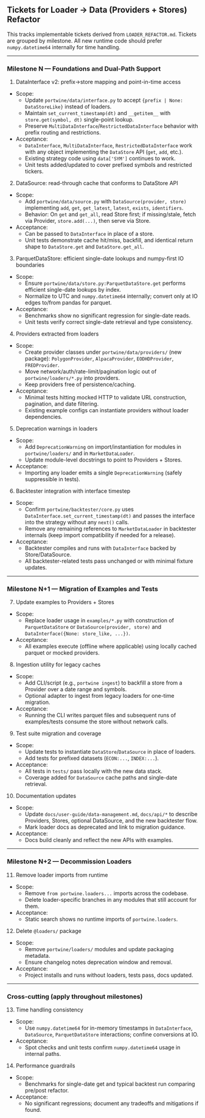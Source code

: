## Tickets for Loader → Data (Providers + Stores) Refactor

This tracks implementable tickets derived from `LOADER_REFACTOR.md`. Tickets are grouped by milestone. All new runtime code should prefer `numpy.datetime64` internally for time handling.

---

### Milestone N — Foundations and Dual-Path Support

1) DataInterface v2: prefix→store mapping and point-in-time access
- Scope:
  - Update `portwine/data/interface.py` to accept `{prefix | None: DataStoreLike}` instead of loaders.
  - Maintain `set_current_timestamp(dt)` and `__getitem__` with `store.get(symbol, dt)` single-point lookup.
  - Preserve `MultiDataInterface`/`RestrictedDataInterface` behavior with prefix routing and restrictions.
- Acceptance:
  - `DataInterface`, `MultiDataInterface`, `RestrictedDataInterface` work with any object implementing the `DataStore` API (`get`, `add`, etc.).
  - Existing strategy code using `data['SYM']` continues to work.
  - Unit tests added/updated to cover prefixed symbols and restricted tickers.

2) DataSource: read-through cache that conforms to DataStore API
- Scope:
  - Add `portwine/data/source.py` with `DataSource(provider, store)` implementing `add`, `get`, `get_latest`, `latest`, `exists`, `identifiers`.
  - Behavior: On `get` and `get_all`, read Store first; if missing/stale, fetch via Provider, `store.add(...)`, then serve via Store.
- Acceptance:
  - Can be passed to `DataInterface` in place of a store.
  - Unit tests demonstrate cache hit/miss, backfill, and identical return shape to `DataStore.get` and `DataStore.get_all`.

3) ParquetDataStore: efficient single-date lookups and numpy-first IO boundaries
- Scope:
  - Ensure `portwine/data/store.py:ParquetDataStore.get` performs efficient single-date lookups by index.
  - Normalize to UTC and `numpy.datetime64` internally; convert only at IO edges to/from pandas for parquet.
- Acceptance:
  - Benchmarks show no significant regression for single-date reads.
  - Unit tests verify correct single-date retrieval and type consistency.

4) Providers extracted from loaders
- Scope:
  - Create provider classes under `portwine/data/providers/` (new package): `PolygonProvider`, `AlpacaProvider`, `EODHDProvider`, `FREDProvider`.
  - Move network/auth/rate-limit/pagination logic out of `portwine/loaders/*.py` into providers.
  - Keep providers free of persistence/caching.
- Acceptance:
  - Minimal tests hitting mocked HTTP to validate URL construction, pagination, and date filtering.
  - Existing example configs can instantiate providers without loader dependencies.

5) Deprecation warnings in loaders
- Scope:
  - Add `DeprecationWarning` on import/instantiation for modules in `portwine/loaders/` and in `MarketDataLoader`.
  - Update module-level docstrings to point to Providers + Stores.
- Acceptance:
  - Importing any loader emits a single `DeprecationWarning` (safely suppressible in tests).

6) Backtester integration with interface timestep
- Scope:
  - Confirm `portwine/backtester/core.py` uses `DataInterface.set_current_timestamp(dt)` and passes the interface into the strategy without any `next()` calls.
  - Remove any remaining references to `MarketDataLoader` in backtester internals (keep import compatibility if needed for a release).
- Acceptance:
  - Backtester compiles and runs with `DataInterface` backed by Store/DataSource.
  - All backtester-related tests pass unchanged or with minimal fixture updates.

---

### Milestone N+1 — Migration of Examples and Tests

7) Update examples to Providers + Stores
- Scope:
  - Replace loader usage in `examples/*.py` with construction of `ParquetDataStore` or `DataSource(provider, store)` and `DataInterface({None: store_like, ...})`.
- Acceptance:
  - All examples execute (offline where applicable) using locally cached parquet or mocked providers.

8) Ingestion utility for legacy caches
- Scope:
  - Add CLI/script (e.g., `portwine ingest`) to backfill a store from a Provider over a date range and symbols.
  - Optional adapter to ingest from legacy loaders for one-time migration.
- Acceptance:
  - Running the CLI writes parquet files and subsequent runs of examples/tests consume the store without network calls.

9) Test suite migration and coverage
- Scope:
  - Update tests to instantiate `DataStore`/`DataSource` in place of loaders.
  - Add tests for prefixed datasets (`ECON:...`, `INDEX:...`).
- Acceptance:
  - All tests in `tests/` pass locally with the new data stack.
  - Coverage added for `DataSource` cache paths and single-date retrieval.

10) Documentation updates
- Scope:
  - Update `docs/user-guide/data-management.md`, `docs/api/*` to describe Providers, Stores, optional DataSource, and the new backtester flow.
  - Mark loader docs as deprecated and link to migration guidance.
- Acceptance:
  - Docs build cleanly and reflect the new APIs with examples.

---

### Milestone N+2 — Decommission Loaders

11) Remove loader imports from runtime
- Scope:
  - Remove `from portwine.loaders...` imports across the codebase.
  - Delete loader-specific branches in any modules that still account for them.
- Acceptance:
  - Static search shows no runtime imports of `portwine.loaders`.

12) Delete `@loaders/` package
- Scope:
  - Remove `portwine/loaders/` modules and update packaging metadata.
  - Ensure changelog notes deprecation window and removal.
- Acceptance:
  - Project installs and runs without loaders, tests pass, docs updated.

---

### Cross-cutting (apply throughout milestones)

13) Time handling consistency
- Scope:
  - Use `numpy.datetime64` for in-memory timestamps in `DataInterface`, `DataSource`, `ParquetDataStore` interactions; confine conversions at IO.
- Acceptance:
  - Spot checks and unit tests confirm `numpy.datetime64` usage in internal paths.

14) Performance guardrails
- Scope:
  - Benchmarks for single-date get and typical backtest run comparing pre/post refactor.
- Acceptance:
  - No significant regressions; document any tradeoffs and mitigations if found.


